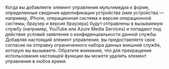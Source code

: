 Когда вы добавляете элемент управления мультимедиа к форме, определенные сведения идентификации устройства (имя устройства — например, iPhone, операционная система и версия операционной системы, браузер и версия браузера) будут отправлены в вызываемую службу (например, YouTube или Azure Media Services) и попадают под действие условий заявления о конфиденциальности данной службы. Добавляя настоящий элемент управления, вы предоставляете свое согласие на отправку ограниченного набора данных внешней службе, которую вы вызываете. Обратите внимание, что для прекращения использования настоящей функции вы можете удалить элемент управления в любое время.